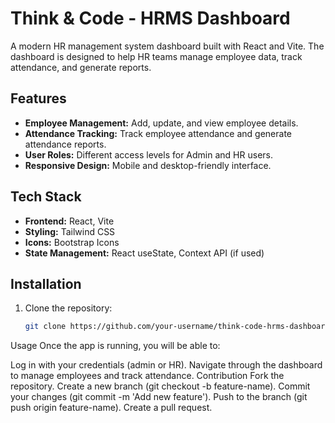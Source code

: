 # Think & Code - HRMS Dashboard

A modern HR management system dashboard built with React and Vite. The dashboard is designed to help HR teams manage employee data, track attendance, and generate reports.

## Features

- **Employee Management:** Add, update, and view employee details.
- **Attendance Tracking:** Track employee attendance and generate attendance reports.
- **User Roles:** Different access levels for Admin and HR users.
- **Responsive Design:** Mobile and desktop-friendly interface.

## Tech Stack

- **Frontend:** React, Vite
- **Styling:** Tailwind CSS
- **Icons:** Bootstrap Icons
- **State Management:** React useState, Context API (if used)

## Installation

1. Clone the repository:
   ```bash
   git clone https://github.com/your-username/think-code-hrms-dashboard.git


Usage
Once the app is running, you will be able to:

Log in with your credentials (admin or HR).
Navigate through the dashboard to manage employees and track attendance.
Contribution
Fork the repository.
Create a new branch (git checkout -b feature-name).
Commit your changes (git commit -m 'Add new feature').
Push to the branch (git push origin feature-name).
Create a pull request.